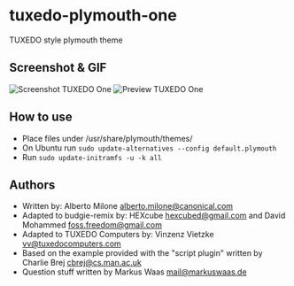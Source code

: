 # tuxedo-plymouth-one
TUXEDO style plymouth theme

## Screenshot & GIF
![Screenshot TUXEDO One](https://raw.github.com/tuxedocomputers/tuxedo-plymouth-one/master/screenshot.png?raw=true "Screenshot TUXEDO One")
![Preview TUXEDO One](https://raw.github.com/tuxedocomputers/tuxedo-plymouth-one/master/preview.gif?raw=true "Preview TUXEDO One")

## How to use
* Place files under /usr/share/plymouth/themes/
* On Ubuntu run ``sudo update-alternatives --config default.plymouth``
* Run ``sudo update-initramfs -u -k all``

## Authors
* Written by: Alberto Milone <alberto.milone@canonical.com>
* Adapted to budgie-remix by: HEXcube <hexcubed@gmail.com> and David Mohammed <foss.freedom@gmail.com>
* Adapted to TUXEDO Computers by: Vinzenz Vietzke <vv@tuxedocomputers.com>
* Based on the example provided with the "script plugin" written by Charlie Brej <cbrej@cs.man.ac.uk>
* Question stuff written by Markus Waas <mail@markuswaas.de>
